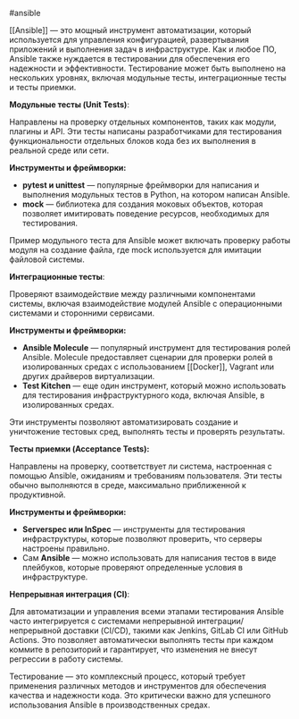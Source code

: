 #ansible 

[[Ansible]] — это мощный инструмент автоматизации, который используется для управления конфигурацией, развертывания приложений и выполнения задач в инфраструктуре. Как и любое ПО, Ansible также нуждается в тестировании для обеспечения его надежности и эффективности. Тестирование может быть выполнено на нескольких уровнях, включая модульные тесты, интеграционные тесты и тесты приемки.

**Модульные тесты (Unit Tests)**:

Направлены на проверку отдельных компонентов, таких как модули, плагины и API. Эти тесты написаны разработчиками для тестирования функциональности отдельных блоков кода без их выполнения в реальной среде или сети.

**Инструменты и фреймворки:**

- **pytest и unittest** — популярные фреймворки для написания и выполнения модульных тестов в Python, на котором написан Ansible.
- **mock** — библиотека для создания моковых объектов, которая позволяет имитировать поведение ресурсов, необходимых для тестирования.

Пример модульного теста для Ansible может включать проверку работы модуля на создание файла, где mock используется для имитации файловой системы.

**Интеграционные тесты**:

Проверяют взаимодействие между различными компонентами системы, включая взаимодействие модулей Ansible с операционными системами и сторонними сервисами.

**Инструменты и фреймворки:**

- **Ansible Molecule** — популярный инструмент для тестирования ролей Ansible. Molecule предоставляет сценарии для проверки ролей в изолированных средах с использованием [[Docker]], Vagrant или других драйверов виртуализации.
- **Test Kitchen** — еще один инструмент, который можно использовать для тестирования инфраструктурного кода, включая Ansible, в изолированных средах.

Эти инструменты позволяют автоматизировать создание и уничтожение тестовых сред, выполнять тесты и проверять результаты.

**Тесты приемки (Acceptance Tests):**

Направлены на проверку, соответствует ли система, настроенная с помощью Ansible, ожиданиям и требованиям пользователя. Эти тесты обычно выполняются в среде, максимально приближенной к продуктивной.

**Инструменты и фреймворки:**

- **Serverspec или InSpec** — инструменты для тестирования инфраструктуры, которые позволяют проверить, что серверы настроены правильно.
- Сам **Ansible** — можно использовать для написания тестов в виде плейбуков, которые проверяют определенные условия в инфраструктуре.

**Непрерывная интеграция (CI)**:

Для автоматизации и управления всеми этапами тестирования Ansible часто интегрируется с системами непрерывной интеграции/непрерывной доставки (CI/CD), такими как Jenkins, GitLab CI или GitHub Actions. Это позволяет автоматически выполнять тесты при каждом коммите в репозиторий и гарантирует, что изменения не внесут регрессии в работу системы.

Тестирование — это комплексный процесс, который требует применения различных методов и инструментов для обеспечения качества и надежности кода. Это критически важно для успешного использования Ansible в производственных средах.